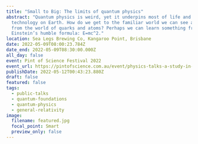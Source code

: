 ```yaml
---
title: "Small to Big: The limits of quantum physics"
abstract: "Quantum physics is weird, yet it underpins most of life and
  technology on Earth. How do we get to the familiar world we can see and touch
  from the world of quarks and atoms? Perhaps we can learn something from
  Einstein’s humble formula: E=mc^2."
location: Sea Legs Brewing Co, Kangaroo Point, Brisbane
date: 2022-05-09T08:00:23.784Z
date_end: 2022-05-09T08:30:00.000Z
all_day: false
event: Pint of Science Festival 2022
event_url: https://pintofscience.com.au/event/physics-talks-a-study-in-uncertainty
publishDate: 2022-05-12T00:43:23.880Z
draft: false
featured: false
tags:
  - public-talks
  - quantum-foundations
  - quantum-physics
  - general-relativity
image:
  filename: featured.jpg
  focal_point: Smart
  preview_only: false
---
```


